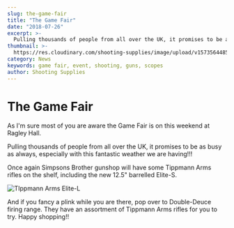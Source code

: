 ```yaml
---
slug: the-game-fair
title: "The Game Fair"
date: "2018-07-26"
excerpt: >-
  Pulling thousands of people from all over the UK, it promises to be as busy as always, especially with this fantastic weather we are having!!!
thumbnail: >-
  https://res.cloudinary.com/shooting-supplies/image/upload/v1573564485/Tippmann-Arms-Image-1-from-their-Website_mjvwby_y4dbbs_kuvh11.jpg
category: News
keywords: game fair, event, shooting, guns, scopes
author: Shooting Supplies
---
```


# **The Game Fair**

As I'm sure most of you are aware the Game Fair is on this weekend at Ragley Hall.

Pulling thousands of people from all over the UK, it promises to be as busy as always, especially with this fantastic weather we are having!!!

Once again Simpsons Brother gunshop will have some Tippmann Arms rifles on the shelf, including the new 12.5" barrelled Elite-S.

![TIppmann Arms Elite-L](https://res.cloudinary.com/shooting-supplies/image/upload/v1573564485/Tippmann-Arms-Image-1-from-their-Website_mjvwby_y4dbbs_kuvh11.jpg)

And if you fancy a plink while you are there, pop over to Double-Deuce firing range. They have an assortment of Tippmann Arms rifles for you to try. Happy shopping!!
